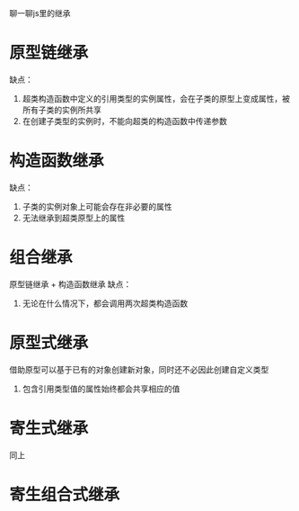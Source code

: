 聊一聊js里的继承

# 原型链继承
缺点： 
1. 超类构造函数中定义的引用类型的实例属性，会在子类的原型上变成属性，被所有子类的实例所共享
2. 在创建子类型的实例时，不能向超类的构造函数中传递参数

# 构造函数继承
缺点：
1. 子类的实例对象上可能会存在非必要的属性
2. 无法继承到超类原型上的属性

# 组合继承
原型链继承 + 构造函数继承
缺点：
1. 无论在什么情况下，都会调用两次超类构造函数


# 原型式继承
借助原型可以基于已有的对象创建新对象，同时还不必因此创建自定义类型
1. 包含引用类型值的属性始终都会共享相应的值

# 寄生式继承
同上

# 寄生组合式继承
